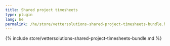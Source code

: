 ```yaml
---
title: Shared project timesheets
type: plugin
lang: he
permalink: /he/store/vettersolutions-shared-project-timesheets-bundle.html
---
```


{% include store/vettersolutions-shared-project-timesheets-bundle.md %}
